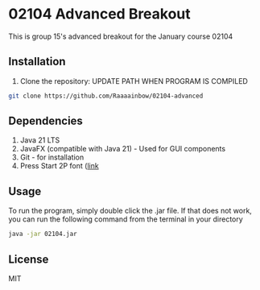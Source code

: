# 02104 Advanced Breakout
This is group 15's advanced breakout for the January course 02104

## Installation
1. Clone the repository: UPDATE PATH WHEN PROGRAM IS COMPILED
```bash
git clone https://github.com/Raaaainbow/02104-advanced
```

## Dependencies
1. Java 21 LTS
2. JavaFX (compatible with Java 21) - Used for GUI components
3. Git - for installation
4. Press Start 2P font ([link](https://fonts.google.com/specimen/Press+Start+2P)

## Usage
To run the program, simply double click the .jar file. If that does not work, you can run the following command from the terminal in your directory
```bash
java -jar 02104.jar
```

## License
MIT
